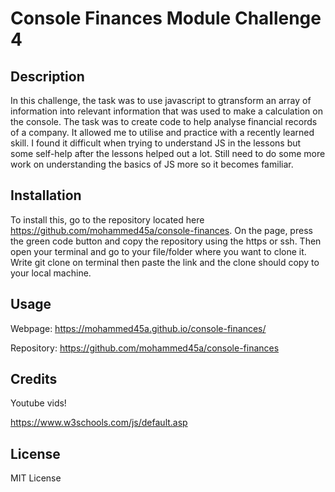 # Console Finances Module Challenge 4

## Description
In this challenge, the task was to use javascript to gtransform an array of information into relevant information that was used to make a calculation on the console. The task was to create code to help analyse financial records of a company. It allowed me to utilise and practice with a recently learned skill. I found it difficult when trying to understand JS in the lessons but some self-help after the lessons helped out a lot. Still need to do some more work on understanding the basics of JS more so it becomes familiar. 

## Installation
To install this, go to the repository located here https://github.com/mohammed45a/console-finances. On the page, press the green code button and copy the repository using the https or ssh. Then open your terminal and go to your file/folder where you want to clone it. Write git clone on terminal then paste the link and the clone should copy to your local machine.

## Usage
Webpage: https://mohammed45a.github.io/console-finances/

Repository: https://github.com/mohammed45a/console-finances

## Credits

Youtube vids!

https://www.w3schools.com/js/default.asp

## License
MIT License


